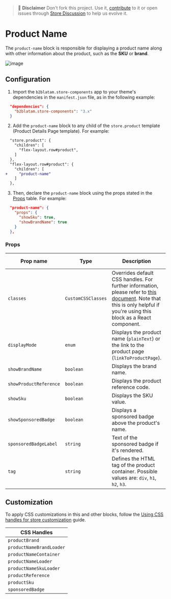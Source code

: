 >📢 **Disclaimer** Don't fork this project. Use it, [contribute](https://github.com/vtex-apps/store-components) to it or open issues through [Store Discussion](https://github.com/vtex-apps/store-discussion) to help us evolve it. 

# Product Name

The `product-name` block is responsible for displaying a product name along with other information about the product, such as the **SKU** or **brand**.

![image](https://user-images.githubusercontent.com/284515/70231165-8f6b4200-1738-11ea-9f06-3583c08fc693.png)

## Configuration

1. Import the `b2blatam.store-components` app to your theme's dependencies in the `manifest.json` file, as in the following example:

```json
  "dependencies": {
    "b2blatam.store-components": "3.x"
  }
```

2. Add the `product-name` block to any child of the `store.product` template (Product Details Page template). For example:

```diff
  "store.product": {
    "children": [
      "flex-layout.row#product",
    ]
  },
  "flex-layout.row#product": {
    "children": [
+     "product-name"
    ]
  },
```

3. Then, declare the `product-name` block using the props stated in the [Props](#props) table. For example:

```json
  "product-name": {
    "props": {
      "showSku": true,
      "showBrandName": true
    }
  },
```

### Props

| Prop name | Type | Description | Default value |
| --- | --- | --- | ---| 
| `classes` | `CustomCSSClasses` | Overrides default CSS handles. For further information, please refer to [this document](https://github.com/vtex-apps/css-handles#usecustomclasses). Note that this is only helpful if you're using this block as a React component. | `undefined` |
| `displayMode` | `enum` | Displays the product name (`plainText`) or the link to the product page (`linkToProductPage`). | `plainText`| 
| `showBrandName` | `boolean` | Displays the brand name. | `false`| 
| `showProductReference` | `boolean` | Displays the product reference code. | `false`| 
| `showSku` | `boolean` | Displays the SKU value. | `false` |
| `showSponsoredBadge` | `boolean` | Displays a sponsored badge above the product's name. | `false` |
| `sponsoredBadgeLabel` | `string` | Text of the sponsored badge if it's rendered. | `""` |
| `tag` | `string` | Defines the HTML tag of the product container. Possible values are: `div`, `h1`, `h2`, `h3`.  | `div` |

## Customization

To apply CSS customizations in this and other blocks, follow the [Using CSS handles for store customization](https://developers.vtex.com/vtex-developer-docs/docs/vtex-io-documentation-using-css-handles-for-store-customization) guide.

| CSS Handles |
| --- |
| `productBrand` |
| `productNameBrandLoader` |
| `productNameContainer` |
| `productNameLoader` |
| `productNameSkuLoader` |
| `productReference` |
| `productSku` |
| `sponsoredBadge` |
